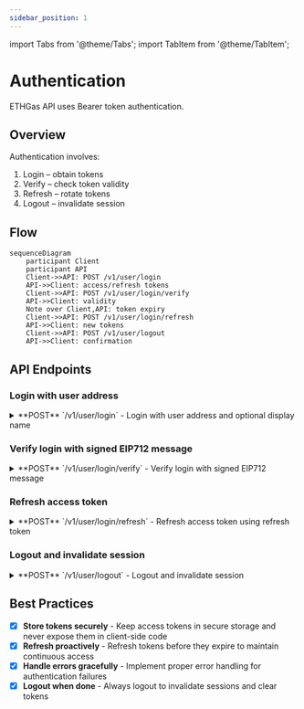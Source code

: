 ```yaml
---
sidebar_position: 1
---
```


import Tabs from '@theme/Tabs';
import TabItem from '@theme/TabItem';

# Authentication

ETHGas API uses Bearer token authentication.

## Overview

Authentication involves:

1. Login – obtain tokens
2. Verify – check token validity
3. Refresh – rotate tokens
4. Logout – invalidate session

## Flow

```mermaid
sequenceDiagram
    participant Client
    participant API
    Client->>API: POST /v1/user/login
    API->>Client: access/refresh tokens
    Client->>API: POST /v1/user/login/verify
    API->>Client: validity
    Note over Client,API: token expiry
    Client->>API: POST /v1/user/login/refresh
    API->>Client: new tokens
    Client->>API: POST /v1/user/logout
    API->>Client: confirmation
```

## API Endpoints

### Login with user address

<details className="api-endpoint">
<summary className="api-endpoint-header">
  <span className="api-method-post">**POST**</span> `/v1/user/login` - Login with user address and optional display name
</summary>

**Code Example:**
<Tabs>
<TabItem value="http" label="HTTP" default>

```bash
curl -X POST /v1/user/login?addr=0x8F02425B5f3c522b7EF8EA124162645F0397c478&name=username
```

</TabItem>
<TabItem value="python" label="Python">

```python
import requests

url = "https://mainnet.app.ethgas.com/api/v1/user/login"

payload = {
    'addr': '0x8F02425B5f3c522b7EF8EA124162645F0397c478',
    'name': 'username'
}

headers = {
  'Content-Type': 'application/json'
}

response = requests.post(url, headers=headers, params=payload)
print(response.text)
```

</TabItem>
</Tabs>

**Request Parameters:**

| Parameter | Required | Type | Description |
|-----------|----------|------|-------------|
| `addr` | YES | string | User's EOA account (account) address |
| `name` | NO | string | Display name |

**Response Example:**

```json
{
    "success": true,
    "data": {
        "status": "verify",
        "eip712Message": "{\"types\":{\"EIP712Domain\":[{\"name\":\"name\",\"type\":\"string\"},{\"name\":\"version\",\"type\":\"string\"},{\"name\":\"chainId\",\"type\":\"uint256\"},{\"name\":\"verifyingContract\",\"type\":\"address\"}],\"data\":[{\"name\":\"hash\",\"type\":\"string\"},{\"name\":\"message\",\"type\":\"string\"},{\"name\":\"domain\",\"type\":\"string\"}]},\"primaryType\":\"data\",\"message\":{\"hash\":\"52a90c73\",\"message\":\"Please sign this message to verify account ownership\",\"domain\":\"ethgas.com\"},\"domain\":{\"name\":\"ETHGas Login\",\"version\":\"1\",\"chainId\":32382,\"verifyingContract\":\"0x0000000000000000000000000000000000000000\"}}",
        "nonceHash": "52a90c73"
    }
}
```

**Response Body:**

| Name | Type | Description |
|------|------|-------------|
| `status` | string | Login status |
| `eip712Message` | object | EIP712 message for signing |
| `nonceHash` | string | Unique nonce to identify this login request |

</details>

### Verify login with signed EIP712 message

<details className="api-endpoint">
<summary className="api-endpoint-header">
  <span className="api-method-post">**POST**</span> `/v1/user/login/verify` - Verify login with signed EIP712 message
</summary>

**Code Example:**
<Tabs>
<TabItem value="http" label="HTTP" default>

```bash
curl -X POST /v1/user/login/verify?addr=0x8F02425B5f3c522b7EF8EA124162645F0397c478&nonceHash=0x1234567890abcdef...&signature=0xabcdef123456...
```

</TabItem>
<TabItem value="python" label="Python">

```python
import requests

url = "https://mainnet.app.ethgas.com/api/v1/user/login/verify"

payload = {
    'addr': '0x8F02425B5f3c522b7EF8EA124162645F0397c478',
    'nonceHash': '0x1234567890abcdef...',
    'signature': '0xabcdef123456...'
}

headers = {
  'Content-Type': 'application/json'
}

response = requests.post(url, headers=headers, params=payload)
print(response.text)
```

</TabItem>
</Tabs>

**Request Parameters:**

| Parameter | Required | Type | Description |
|-----------|----------|------|-------------|
| `addr` | YES | string | User's EOA account address |
| `nonceHash` | YES | string | Nonce hash from login response |
| `signature` | YES | string | Signed EIP712 message |

**Response Example:**

```json
{
    "success": true,
    "data": {
        "accessToken": "eyJhbGciOiJFUzI1NiIsInR5cCI6IkpXVCJ9...",
        "refreshToken": "eyJhbGciOiJFUzI1NiIsInR5cCI6IkpXVCJ9...",
        "expiresIn": 3600
    }
}
```

</details>

### Refresh access token

<details className="api-endpoint">
<summary className="api-endpoint-header">
  <span className="api-method-post">**POST**</span> `/v1/user/login/refresh` - Refresh access token using refresh token
</summary>

**Code Example:**
<Tabs>
<TabItem value="http" label="HTTP" default>

```bash
curl -H "Authorization: Bearer {{access_token}}" -X POST /api/v1/user/login/refresh?refreshToken=eyJhbGciOiJFUzI1NiIsInR5cCI6IkpXVCJ9.eyJ1c2VyIjp7InVzZXJJZCI6MzEsImFkZHJlc3MiOiIweDVjODEyYzlhNjdlNjkwMGViMjBmM2YzMWQwZWNjZTUyM2Q2YTVjMDMiLCJyb2xlcyI6WyJST0xFX1VTRVIiXX0sImFjY2Vzc190eXBlIjoicmVmcmVzaF90b2tlbiIsImlhdCI6MTY5NzQyNDM0MCwiZXhwIjoxNjk4MDI5MTQwfQ.Y5dtx_VXGDZ4EDt4e6qtaVd811XumXjtDtVMiQeibNCai5zvV1PJJ3R8WCTSZb6NbbxAtFsTglYRD10aigDECA
```

</TabItem>
<TabItem value="python" label="Python">

```python
import requests

url = "https://mainnet.app.ethgas.com/api/v1/user/login/refresh"

payload = {
    'refreshToken': 'eyJhbGciOiJFUzI1NiIsInR5cCI6IkpXVCJ9.eyJ1c2VyIjp7InVzZXJJZCI6MzEsImFkZHJlc3MiOiIweDVjODEyYzlhNjdlNjkwMGViMjBmM2YzMWQwZWNjZTUyM2Q2YTVjMDMiLCJyb2xlcyI6WyJST0xFX1VTRVIiXX0sImFjY2Vzc190eXBlIjoicmVmcmVzaF90b2tlbiIsImlhdCI6MTY5NzQyNDM0MCwiZXhwIjoxNjk4MDI5MTQwfQ.Y5dtx_VXGDZ4EDt4e6qtaVd811XumXjtDtVMiQeibNCai5zvV1PJJ3R8WCTSZb6NbbxAtFsTglYRD10aigDECA'
}

headers = {
  'Content-Type': 'application/json',
  'Authorization': 'Bearer eyJhbGciOiJFUzI1NiIsInR5cCI6IkpXVCJ9.eyJ1c2VyIjp7InVzZXJJZCI6MzEsImFkZHJlc3MiOiIweDVjODEyYzlhNjdlNjkwMGViMjBmM2YzMWQwZWNjZTUyM2Q2YTVjMDMiLCJyb2xlcyI6WyJST0xFX1VTRVIiXX0sImFjY2Vzc190eXBlIjoiYWNjZXNzX3Rva2VuIiwiaWF0IjoxNjk3NDQ1MjQyLCJleHAiOjE2OTc0NDg4NDJ9.iPUK1f8QWZLnKPt-fdo-dlrakxSPyo041J5xnIKVLtsOsBIR8gu2hEv8a7S18CtRfViRchT4xhSQfSJj-SxleQ'
}

response = requests.post(url, headers=headers, params=payload)
print(response.text)
```

</TabItem>
</Tabs>

**Request Parameters:**

| Parameter | Required | Type | Description |
|-----------|----------|------|-------------|
| `refreshToken` | YES | string | Valid refresh token |

**Response Example:**

```json
{
    "success": true,
    "data": {
        "accessToken": "eyJhbGciOiJFUzI1NiIsInR5cCI6IkpXVCJ9...",
        "refreshToken": "eyJhbGciOiJFUzI1NiIsInR5cCI6IkpXVCJ9...",
        "expiresIn": 3600
    }
}
```

</details>

### Logout and invalidate session

<details className="api-endpoint">
<summary className="api-endpoint-header">
  <span className="api-method-post">**POST**</span> `/v1/user/logout` - Logout and invalidate session
</summary>

**Code Example:**
<Tabs>
<TabItem value="http" label="HTTP" default>

```bash
curl -H "Authorization: Bearer {{access_token}}" -X POST /v1/user/logout
```

</TabItem>
<TabItem value="python" label="Python">

```python
import requests

url = "https://mainnet.app.ethgas.com/api/v1/user/logout"

headers = {
    'Authorization': 'Bearer <your-access-token>',
    'Content-Type': 'application/json'
}

response = requests.post(url, headers=headers)
print(response.text)
```

</TabItem>
</Tabs>

**Request Parameters:**

No parameters required.

**Response Example:**

```json
{
    "success": true,
    "message": "Logged out successfully"
}
```

</details>

## Best Practices

- [x] **Store tokens securely** - Keep access tokens in secure storage and never expose them in client-side code
- [x] **Refresh proactively** - Refresh tokens before they expire to maintain continuous access
- [x] **Handle errors gracefully** - Implement proper error handling for authentication failures
- [x] **Logout when done** - Always logout to invalidate sessions and clear tokens 